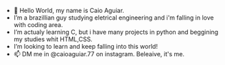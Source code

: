 - 👋 Hello World, my name is Caio Aguiar.
- I’m a brazillian guy studying eletrical engineering and i'm falling in love with coding area.
- I’m actualy learning C, but i have many projects in python and beggining my studies whit HTML,CSS.
- I’m looking to learn and keep falling into this world!
- 📫 DM me in @caioaguiar.77 on instagram. Beleaive, it's me.
